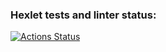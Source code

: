### Hexlet tests and linter status:
[![Actions Status](https://github.com/iaminthemiddleofnowhere/php-project-lvl1/workflows/hexlet-check/badge.svg)](https://github.com/iaminthemiddleofnowhere/php-project-lvl1/actions)